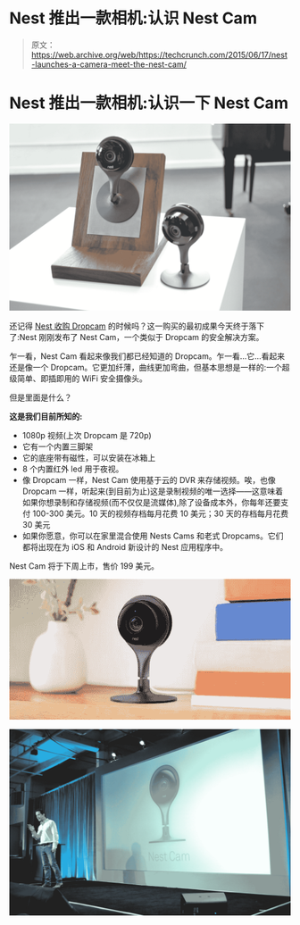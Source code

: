 # Nest 推出一款相机:认识 Nest Cam 

> 原文：<https://web.archive.org/web/https://techcrunch.com/2015/06/17/nest-launches-a-camera-meet-the-nest-cam/>

# Nest 推出一款相机:认识一下 Nest Cam

![Nest Cam](img/97eed7b5babcc94756be454d0beacca2.png)

还记得 [Nest 收购 Dropcam](https://web.archive.org/web/20230326125755/https://techcrunch.com/2014/06/20/google-and-nest-acquire-dropcam-for-555-million/) 的时候吗？这一购买的最初成果今天终于落下了:Nest 刚刚发布了 Nest Cam，一个类似于 Dropcam 的安全解决方案。

乍一看，Nest Cam 看起来像我们都已经知道的 Dropcam。乍一看…它…看起来还是像一个 Dropcam。它更加纤薄，曲线更加弯曲，但基本思想是一样的:一个超级简单、即插即用的 WiFi 安全摄像头。

但是里面是什么？

**这是我们目前所知的:**

*   1080p 视频(上次 Dropcam 是 720p)
*   它有一个内置三脚架
*   它的底座带有磁性，可以安装在冰箱上
*   8 个内置红外 led 用于夜视。
*   像 Dropcam 一样，Nest Cam 使用基于云的 DVR 来存储视频。唉，也像 Dropcam 一样，听起来(到目前为止)这是录制视频的唯一选择——这意味着如果你想录制和存储视频(而不仅仅是流媒体),除了设备成本外，你每年还要支付 100-300 美元。10 天的视频存档每月花费 10 美元；30 天的存档每月花费 30 美元
*   如果你愿意，你可以在家里混合使用 Nests Cams 和老式 Dropcams。它们都将出现在为 iOS 和 Android 新设计的 Nest 应用程序中。

Nest Cam 将于下周上市，售价 199 美元。

![cam](img/966f3c2689594bc066880302d46a0ae4.png)

![DSC_0075](img/caf29239b9e8e9959c414266688b0d0a.png)